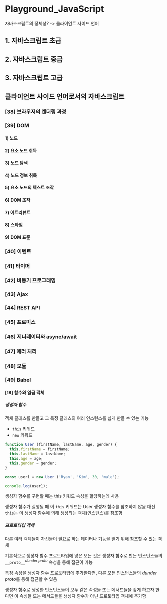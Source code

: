# Playground_JavaScript

자바스크립트의 정체성? -> 클라이언트 사이드 언어

## 1. 자바스크립트 초급
## 2. 자바스크립트 중금 

## 3. 자바스크립트 고급

## 클라이언트 사이드 언어로서의 자바스크립트
### [38] 브라우저의 렌더링 과정

### [39] DOM
#### 1) 노드
#### 2) 요소 노드 취득
#### 3) 노드 탐색
#### 4) 노드 정보 취득
#### 5) 요소 노드의 텍스트 조작
#### 6) DOM 조작
#### 7) 어트리뷰트
#### 8) 스타일
#### 9) DOM 표준

### [40] 이벤트
### [41] 타이머
### [42] 비동기 프로그래밍
### [43] Ajax 

### [44] REST API
### [45] 프로미스
### [46] 제너레이터와 async/await

### [47] 에러 처리
### [48] 모듈
### [49] Babel

#### [18] 함수와 일급 객체


##### 생성자 함수
객체 클래스를 만들고 그 특정 클래스의 여러 인스턴스를 쉽게 만들 수 있는 기능

* `this` 키워드
* `new` 키워드

```js
function User (firstName, lastName, age, gender) {
  this.firstName = firstName;
  this.lastName = lastName;
  this.age = age;
  this.gender = gender;
}

const user1 = new User ('Ryan', 'Kim', 30, 'male');

console.log(user1);

```

생성자 함수를 구현할 때는 this 키워드 속성을 할당하는데 사용

생성자 함수가 실행될 때 이 `this` 키워드는 User 생성자 함수를 참조하지 않음
대신 `this`는 이 생성자 함수에 의해 생성되는 객체(인스턴스)를 참조함

##### 프로토타입 객체
다른 여러 객체들이 자신들이 필요로 하는 데이터나 기능을 얻기 위해 참조할 수 있는 객체

기본적으로 생성자 함수 프로토타입에 넣은 모든 것은 생성자 함수로 만든 인스턴스들의 `__proto__`<sup>*dunder proto*</sup> 속성을 통해 접근이 가능

특정 속성을 생성자 함수 프로토타입에 추가한다면,
다른 모든 인스턴스들의 *dunder proto*를 통해 접근할 수 있음

생성자 함수로 생성한 인스턴스들이 모두 같은 속성들 또는 메서드들을 갖게 하고자 한다면 이 속성들 또는 메서드들을 생성자 함수가 아닌 프로토타입 객체에 추가함
